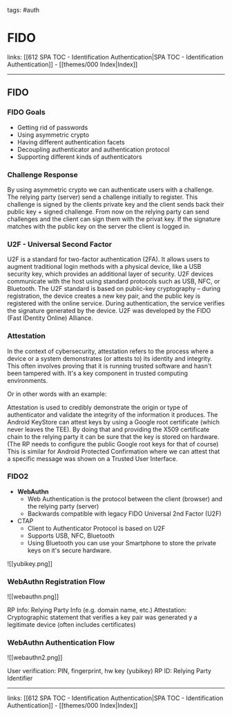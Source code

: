 tags: #auth 

# FIDO

links: [[612 SPA TOC - Identification Authentication|SPA TOC - Identification Authentication]] - [[themes/000 Index|Index]]

---

## FIDO

### FIDO Goals

- Getting rid of passwords
- Using asymmetric crypto
- Having different authentication facets
- Decoupling authenticator and authentication protocol
- Supporting different kinds of authenticators

### Challenge Response

By using asymmetric crypto we can authenticate users with a challenge. The relying party (server) send a challenge initially to register. This challenge is signed by the clients private key and the client sends back their public key + signed challenge. From now on the relying party can send challenges and the client can sign them with the privat key. If the signature matches with the public key on the server the client is logged in.

### U2F - Universal Second Factor

U2F is a standard for two-factor authentication (2FA). It allows users to augment traditional login methods with a physical device, like a USB security key, which provides an additional layer of security. U2F devices communicate with the host using standard protocols such as USB, NFC, or Bluetooth. The U2F standard is based on public-key cryptography – during registration, the device creates a new key pair, and the public key is registered with the online service. During authentication, the service verifies the signature generated by the device. U2F was developed by the FIDO (Fast IDentity Online) Alliance.

### Attestation

In the context of cybersecurity, attestation refers to the process where a device or a system demonstrates (or attests to) its identity and integrity. This often involves proving that it is running trusted software and hasn't been tampered with. It's a key component in trusted computing environments.

Or in other words with an example:

Attestation is used to credibly demonstrate the origin or type of authenticator and validate the integrity of the information it produces. The Android KeyStore can attest keys by using a Google root certificate (which never leaves the TEE). By doing that and providing the X509 certificate chain to the relying party it can be sure that the key is stored on hardware. (The RP needs to configure the public Google root keys for that of course) This is similar for Android Protected Confirmation where we can attest that a specific message was shown on a Trusted User Interface.

### FIDO2

- **WebAuthn**
	- Web Authentication is the protocol between the client (browser) and the relying party (server)
	- Backwards compatible with legacy FIDO Universal 2nd Factor (U2F)
- CTAP
	- Client to Authenticator Protocol is based on U2F
	- Supports USB, NFC, Bluetooth
	- Using Bluetooth you can use your Smartphone to store the private keys on it's secure hardware. 

![[yubikey.png]]

### WebAuthn Registration Flow

![[webauthn.png]]

RP Info: Relying Party Info (e.g. domain name, etc.)
Attestation: Cryptographic statement that verifies a key pair was generated y a legitimate device (often includes certificates)


### WebAuthn Authentication Flow

![[webauthn2.png]]

User verification: PIN, fingerprint, hw key (yubikey)
RP ID: Relying Party Identifier

---
links: [[612 SPA TOC - Identification Authentication|SPA TOC - Identification Authentication]] - [[themes/000 Index|Index]]